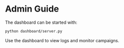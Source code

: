 # Admin Guide

The dashboard can be started with:

```bash
python dashboard/server.py
```

Use the dashboard to view logs and monitor campaigns.
